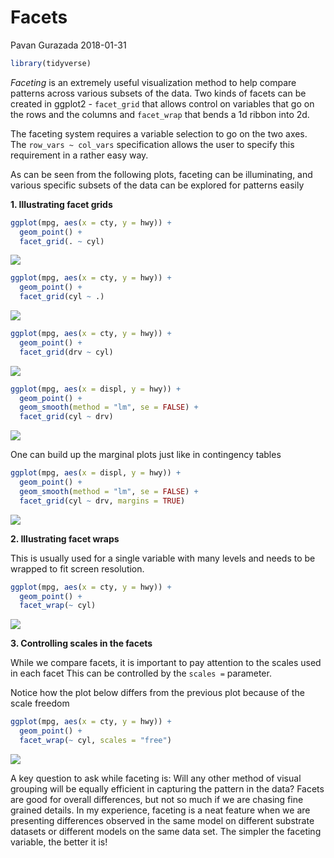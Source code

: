 Facets
================
Pavan Gurazada
2018-01-31

``` r
library(tidyverse)
```

*Faceting* is an extremely useful visualization method to help compare patterns across various subsets of the data. Two kinds of facets can be created in ggplot2 - `facet_grid` that allows control on variables that go on the rows and the columns and `facet_wrap` that bends a 1d ribbon into 2d.

The faceting system requires a variable selection to go on the two axes. The `row_vars ~ col_vars` specification allows the user to specify this requirement in a rather easy way.

As can be seen from the following plots, faceting can be illuminating, and various specific subsets of the data can be explored for patterns easily

**1. Illustrating facet grids**

``` r
ggplot(mpg, aes(x = cty, y = hwy)) +
  geom_point() +
  facet_grid(. ~ cyl)
```

![](Facets_files/figure-markdown_github/unnamed-chunk-2-1.png)

``` r
ggplot(mpg, aes(x = cty, y = hwy)) +
  geom_point() +
  facet_grid(cyl ~ .)
```

![](Facets_files/figure-markdown_github/unnamed-chunk-2-2.png)

``` r
ggplot(mpg, aes(x = cty, y = hwy)) +
  geom_point() +
  facet_grid(drv ~ cyl)
```

![](Facets_files/figure-markdown_github/unnamed-chunk-2-3.png)

``` r
ggplot(mpg, aes(x = displ, y = hwy)) +
  geom_point() +
  geom_smooth(method = "lm", se = FALSE) +
  facet_grid(cyl ~ drv)
```

![](Facets_files/figure-markdown_github/unnamed-chunk-2-4.png)

One can build up the marginal plots just like in contingency tables

``` r
ggplot(mpg, aes(x = displ, y = hwy)) +
  geom_point() +
  geom_smooth(method = "lm", se = FALSE) +
  facet_grid(cyl ~ drv, margins = TRUE)
```

![](Facets_files/figure-markdown_github/unnamed-chunk-3-1.png)

**2. Illustrating facet wraps**

This is usually used for a single variable with many levels and needs to be wrapped to fit screen resolution.

``` r
ggplot(mpg, aes(x = cty, y = hwy)) +
  geom_point() +
  facet_wrap(~ cyl)
```

![](Facets_files/figure-markdown_github/unnamed-chunk-4-1.png)

**3. Controlling scales in the facets**

While we compare facets, it is important to pay attention to the scales used in each facet This can be controlled by the `scales =` parameter.

Notice how the plot below differs from the previous plot because of the scale freedom

``` r
ggplot(mpg, aes(x = cty, y = hwy)) +
  geom_point() +
  facet_wrap(~ cyl, scales = "free")
```

![](Facets_files/figure-markdown_github/unnamed-chunk-5-1.png)

A key question to ask while faceting is: Will any other method of visual grouping will be equally efficient in capturing the pattern in the data? Facets are good for overall differences, but not so much if we are chasing fine grained details. In my experience, faceting is a neat feature when we are presenting differences observed in the same model on different substrate datasets or different models on the same data set. The simpler the faceting variable, the better it is!
